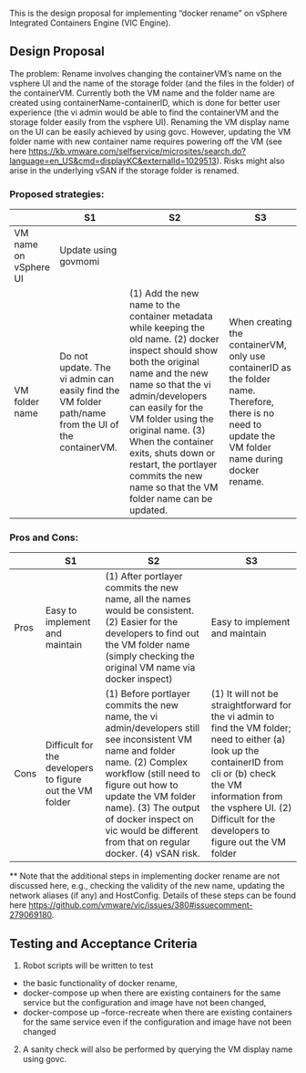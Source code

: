 This is the design proposal for implementing “docker rename” on vSphere Integrated Containers Engine (VIC Engine).

## Design Proposal

The problem:
Rename involves changing the containerVM’s name on the vsphere UI and the name of the storage folder (and the files in the folder) of the containerVM.
Currently both the VM name and the folder name are created using containerName-containerID, which is done for better user experience (the vi admin would be able to find the containerVM and the storage folder easily from the vsphere UI).
Renaming the VM display name on the UI can be easily achieved by using govc.
However, updating the VM folder name with new container name requires powering off the VM (see here https://kb.vmware.com/selfservice/microsites/search.do?language=en_US&cmd=displayKC&externalId=1029513).
Risks might also arise in the underlying vSAN if the storage folder is renamed.

### Proposed strategies:

|     |  S1  |  S2  |  S3  |
|  ---  |  ---  |  ---  |  ---  |
|  VM name on vSphere UI  |  Update using govmomi  |
|  VM folder name  |  Do not update. The vi admin can easily find the VM folder path/name from the UI of the containerVM.  |  (1) Add the new name to the container metadata while keeping the old name. (2) docker inspect should show both the original name and the new name so that the vi admin/developers can easily for the VM folder using the original name. (3) When the container exits,  shuts down or restart, the portlayer commits the new name so that the VM folder name can be updated.  |  When creating the containerVM, only use containerID as the folder name. Therefore, there is no need to update the VM folder name during docker rename.  |

### Pros and Cons:

|     |  S1  |  S2  |  S3  |
|  ---  |  ---  |  ---  |  ---  |
|  Pros  |  Easy to implement and maintain  |  (1) After portlayer commits the new name, all the names would be consistent. (2) Easier for the developers to find out the VM folder name (simply checking the original VM name via docker inspect)  |  Easy to implement and maintain  |
|  Cons  |  Difficult for the developers to figure out the VM folder |  (1) Before portlayer commits the new name, the vi admin/developers still see inconsistent VM name and folder name. (2) Complex workflow (still need to figure out how to update the VM folder name). (3) The output of docker inspect on vic would be different from that on regular docker. (4) vSAN risk.  |  (1) It will not be straightforward for the vi admin to find the VM folder; need to either (a) look up the containerID from cli or (b) check the VM information from the vsphere UI. (2) Difficult for the developers to figure out the VM folder  |

** Note that the additional steps in implementing docker rename are not discussed here, e.g.,  checking the validity of the new name, updating the network aliases (if any) and HostConfig. 
Details of these steps can be found here https://github.com/vmware/vic/issues/380#issuecomment-279069180.


## Testing and Acceptance Criteria

1.	Robot scripts will be written to test 

  - the basic functionality of docker rename, 
  - docker-compose up when there are existing containers for the same service but the configuration and image have not been changed, 
  -  docker-compose up –force-recreate when there are existing containers for the same service even if the configuration and image have not been changed
  
2.	A sanity check will also be performed by querying the VM display name using govc.
